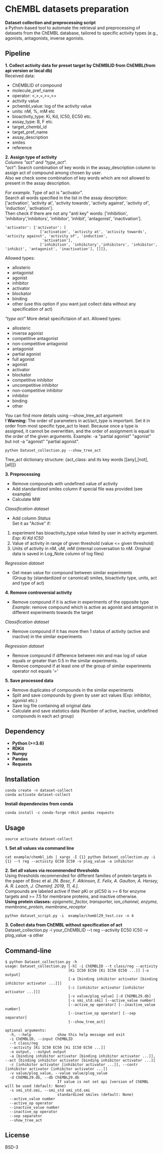 # ChEMBL datasets preparation
**Dataset collection and preprocessing script**   
a Python-based tool to automate the retrieval and preprocessing of datasets from the ChEMBL database, tailored to specific activity types (e.g., agonists, antagonists, inverse agonists.
## Pipeline
**1. Collect activity data for preset target by ChEMBLID from ChEMBL(from api version or local db)**  
Received data:
- ChEMBLID of compound
- molecule_pref_name
- operator: <,>,=,>=,<=
- activity value
- pchembl_value: log of the activity value 
- units: nM, %, mM etc 
- bioactivity_type: Ki, Kd, IC50, EC50 etc.
- assay_type: B, F etc.
- target_chembl_id
- target_pref_name
- assay_description
- smiles
- reference  

**2. Assign type of activity**  
_Columns "act" and "type_act"._  
_"act"_: Search combination of key words in the assay_description column to assign act of compound among chosen by user.  
Also we check some combination of key words which are not allowed to present in the assay description.

_For example._ Type of act is "activator".  
 Search all words specified in the list in the assay description:   
 ['activation', 'activity at', 'activity towards', 'activity against', 'activity of', 'induction',
                 'activation'].  
Then check if there are not any "anti key" words:  ['inhibition', 'inhibitory','inhibitors', 'inhibitor', 'inhibit', 'antagonist', 'inactivation']. 
```
'activator': {'activator': [
                ['activation', 'activity at', 'activity towards', 'activity against', 'activity of', 'induction',
                 'activation'],
                ['inhibition', 'inhibitory','inhibitors', 'inhibitor', 'inhibit', 'antagonist', 'inactivation'], []]}, 

```
Allowed types:
- allosteric
- antagonist
- agonist
- inhibitor
- activator
- blockator
- binding
- other (use this option if you want just collect data without any specification of act)

_"type act"_
More detail specifictaion of act.
Allowed types:
- allosteric
- inverse agonist
- competitive antagonist
- non-competitive antagonist
- antagonist
- partial agonist
- full agonist
- agonist
- activator
- blockator
- competitive inhibitor
- uncompetitive inhibitor
- non-competitive inhibitor
- inhibitor
- binding
- other

You can find more details using --show_tree_act argument  
**! Warning:** The order of parameters in act/act_type is important. Set it in order from most specific type_act to least. Because once a type is assigned, it cannot be overwritten, and the order of assignment is equal to the order of the given arguments. Example: -a "partial agonist" "agonist" but not -a "agonist" "partial agonist".    
```
python Dataset_collection.py --show_tree_act
```
Tree_act dictionary structure: {act_class: and its key words [[any],[not],[all]]}

**3. Preprocessing**
- Remove compounds with undefined value of activity
- Add standardized smiles column if special file was provided (see example)
- Calculate MW  

_Classification dataset_
 - Add column _Status_  
 Set it as "Active" if:
  1) experiment has bioactivity_type value listed by user in activity argument. _Exp: Ki Kd IC50_
  2) Value of activity in range of given threshold (value <= given threshold)
  3) Units of activity in nM, uM, mM (internal conversation to nM. Original data is saved in Log_Note column of log files)
  
_Regression dataset_
- Get mean value for compound between similar experiments  
(Group by (standardized or canonical) smiles, bioactivity type, units, act and type of act)

**4. Remove controversial activity**
- Remove compound if it is active in experiments of the opposite type  
_Example_: remove compound which is active as agonist and antagonist in different experiments towards the target

_Classification dataset_
- Remove compound if it has more then 1 status of activity (active and inactive) in the similar experiments

_Regression dataset_
 - Remove compound if difference between min and max log of value equals or greater than 0.5 in the similar experiments.
 - Remove compound if at least one of the group of similar experiments operator not equals '=' 

**5. Save processed data**
 - Remove duplicates of compounds in the similar experiments
 - Split and save compounds by given by user act values (Exp: inhibitor, agonist etc.)
 - Save log file containing all original data
 - Calculate and save statistics data (Number of active, inactive, undefined compounds in each act group)

## Dependency
* **Python (>=3.6)**
* **RDKit**
* **Numpy**
* **Pandas**
* **Requests**

## Installation
```
conda create -n dataset-collect
conda activate dataset-collect
```
**Install dependencies from conda**
```
conda install -c conda-forge rdkit pandas requests
```

## Usage
```
source activate dataset-collect
```
**1. Set all values via command line**
```
cat example/chembl_ids | xargs -I {1} python Dataset_collection.py -i {1} --t reg --activity EC50 IC50 -v plog_value -a inhibitor
```
**2. Set all values via recommended thresholds**   
Using thresholds recommended for different families of protein targets in the paper of Bosc et al. _[N. Bosc, F. Atkinson, E. Felix, A. Gaulton, A. Hersey, A. R. Leach,
J. Cheminf. 2019, 11, 4.]_.   
Compounds are labeled active if their pKi or pIC50
is >= 6 for enzyme targets and >= 7.5 for membrane proteins, and inactive otherwise.  
**Using protein classes:** _epigenetic_factor, transporter, ion_channel, enzyme, membrane_protein, membrane_receptor_
```
python dataset_script.py -i  example/chembl29_test.csv -n 4 
```
**3. Collect data from ChEMBL without specification of act**
Dataset_collection.py -i your_ChEMBLID --t reg --activity EC50 IC50 -v plog_value -a other


## Command-line
```
$ python Dataset_collection.py -h
usage: Dataset_collection.py [-h] -i ChEMBLID --t class/reg --activity
                             [Ki IC50 EC50 [Ki IC50 EC50 ...]] [-o output]
                             [-a [binding inhibitor activator [binding inhibitor activator ...]]]
                             [-c [inhibitor activator [inhibitor activator ...]]]
                             [-v value/plog_value] [-d ChEMBL29.db]
                             [-s smi_std.smi] [--active_value number]
                             [--active_op operator] [--inactive_value number]
                             [--inactive_op operator] [--sep separator]
                             [--show_tree_act]

optional arguments:
  -h, --help            show this help message and exit
  -i ChEMBLID, --input ChEMBLID
  --t class/reg
  --activity [Ki IC50 EC50 [Ki IC50 EC50 ...]]
  -o output, --output output
  -a [binding inhibitor activator [binding inhibitor activator ...]], --act [binding inhibitor activator [binding inhibitor activator ...]]
  -c [inhibitor activator [inhibitor activator ...]], --contr [inhibitor activator [inhibitor activator ...]]
  -v value/plog_value, --value value/plog_value
  -d ChEMBL29.db, --db ChEMBL29.db
                        If value is not set api ]version of ChEMBL will be used (default: None)
  -s smi_std.smi, --smi_std smi_std.smi
                        standardized smiles (default: None)
  --active_value number
  --active_op operator
  --inactive_value number
  --inactive_op operator
  --sep separator
  --show_tree_act
```

## License
BSD-3
